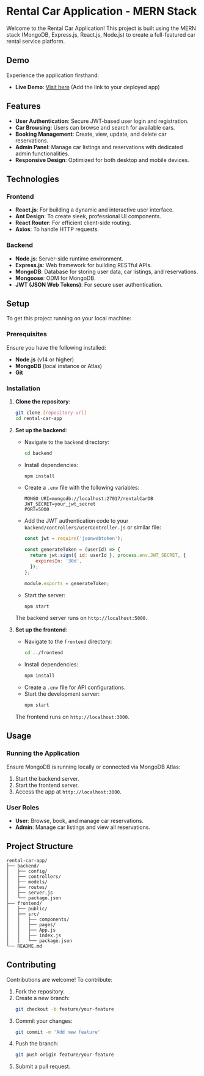 # Rental Car Application - MERN Stack

Welcome to the Rental Car Application! This project is built using the MERN stack (MongoDB, Express.js, React.js, Node.js) to create a full-featured car rental service platform.

## Demo
Experience the application firsthand:
- **Live Demo**: [Visit here](#) (Add the link to your deployed app)

## Features
- **User Authentication**: Secure JWT-based user login and registration.
- **Car Browsing**: Users can browse and search for available cars.
- **Booking Management**: Create, view, update, and delete car reservations.
- **Admin Panel**: Manage car listings and reservations with dedicated admin functionalities.
- **Responsive Design**: Optimized for both desktop and mobile devices.

## Technologies

### Frontend
- **React.js**: For building a dynamic and interactive user interface.
- **Ant Design**: To create sleek, professional UI components.
- **React Router**: For efficient client-side routing.
- **Axios**: To handle HTTP requests.

### Backend
- **Node.js**: Server-side runtime environment.
- **Express.js**: Web framework for building RESTful APIs.
- **MongoDB**: Database for storing user data, car listings, and reservations.
- **Mongoose**: ODM for MongoDB.
- **JWT (JSON Web Tokens)**: For secure user authentication.

## Setup
To get this project running on your local machine:

### Prerequisites
Ensure you have the following installed:
- **Node.js** (v14 or higher)
- **MongoDB** (local instance or Atlas)
- **Git**

### Installation
1. **Clone the repository**:
   ```bash
   git clone [repository-url]
   cd rental-car-app
   ```

2. **Set up the backend**:
   - Navigate to the `backend` directory:
     ```bash
     cd backend
     ```
   - Install dependencies:
     ```bash
     npm install
     ```
   - Create a `.env` file with the following variables:
     ```env
     MONGO_URI=mongodb://localhost:27017/rentalCarDB
     JWT_SECRET=your_jwt_secret
     PORT=5000
     ```
   - Add the JWT authentication code to your `backend/controllers/userController.js` or similar file:
     ```javascript
     const jwt = require('jsonwebtoken');

     const generateToken = (userId) => {
       return jwt.sign({ id: userId }, process.env.JWT_SECRET, {
         expiresIn: '30d',
       });
     };

     module.exports = generateToken;
     ```
   - Start the server:
     ```bash
     npm start
     ```
   The backend server runs on `http://localhost:5000`.

3. **Set up the frontend**:
   - Navigate to the `frontend` directory:
     ```bash
     cd ../frontend
     ```
   - Install dependencies:
     ```bash
     npm install
     ```
   - Create a `.env` file for API configurations.
   - Start the development server:
     ```bash
     npm start
     ```
   The frontend runs on `http://localhost:3000`.

## Usage
### Running the Application
Ensure MongoDB is running locally or connected via MongoDB Atlas:
1. Start the backend server.
2. Start the frontend server.
3. Access the app at `http://localhost:3000`.

### User Roles
- **User**: Browse, book, and manage car reservations.
- **Admin**: Manage car listings and view all reservations.

## Project Structure
```plaintext
rental-car-app/
├── backend/
│   ├── config/
│   ├── controllers/
│   ├── models/
│   ├── routes/
│   ├── server.js
│   └── package.json
├── frontend/
│   ├── public/
│   ├── src/
│   │   ├── components/
│   │   ├── pages/
│   │   ├── App.js
│   │   ├── index.js
│   │   └── package.json
└── README.md
```

## Contributing
Contributions are welcome! To contribute:
1. Fork the repository.
2. Create a new branch:
   ```bash
   git checkout -b feature/your-feature
   ```
3. Commit your changes:
   ```bash
   git commit -m 'Add new feature'
   ```
4. Push the branch:
   ```bash
   git push origin feature/your-feature
   ```
5. Submit a pull request.
